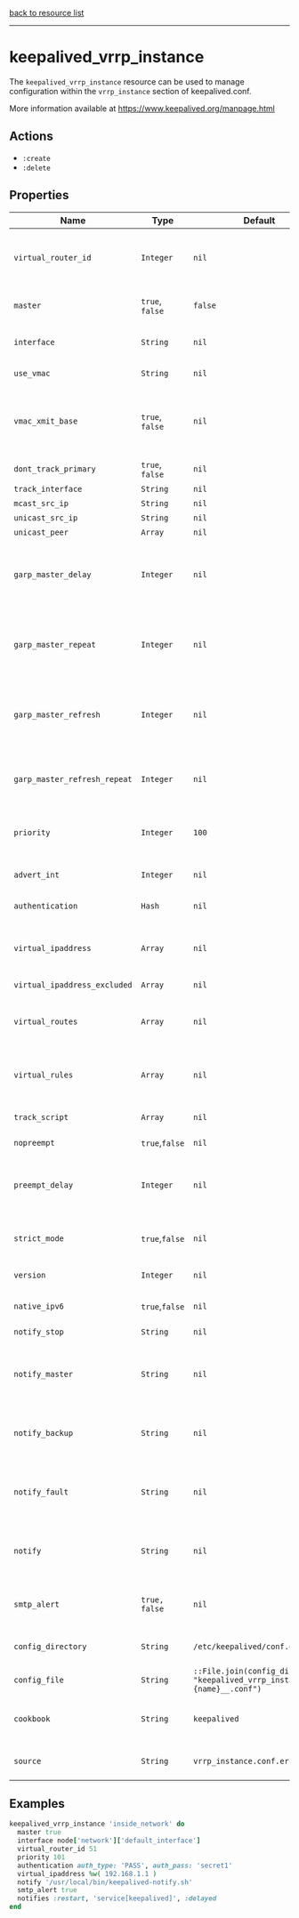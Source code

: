 [back to resource list](https://github.com/sous-chefs/keepalived#resources)

---

# keepalived_vrrp_instance

The `keepalived_vrrp_instance` resource can be used to manage configuration within the `vrrp_instance` section of keepalived.conf.

More information available at <https://www.keepalived.org/manpage.html>

## Actions

- `:create`
- `:delete`

## Properties

| Name        | Type        |  Default | Description | Allowed Values |
------------- | ----------- | -------- | ----------- | -------------- |
| `virtual_router_id` | `Integer` | `nil` | (required) used to differentiate multiple instances of vrrpd | `0` to `255` |
| `master` | `true`, `false` | `false` | Initial state, MASTER or BACKUP | |
| `interface` | `String` | `nil` | interface for inside_network, bound by vrrp | |
| `use_vmac` | `String` | `nil` | Use VRRP Virtual MAC | |
| `vmac_xmit_base` | `true`, `false` | `nil` | Send/Recv VRRP messages from base interface instead of vmac interface | |
| `dont_track_primary` | `true`, `false` | `nil` | Ignore VRRP interface faults | |
| `track_interface` | `String` | `nil` | See ManPage | |
| `mcast_src_ip` | `String` | `nil` | See ManPage | |
| `unicast_src_ip` | `String` | `nil` | See ManPage | |
| `unicast_peer` | `Array` | `nil` | See ManPage | |
| `garp_master_delay` | `Integer` | `nil` | delay for second set of gratuitous ARPs after transition to MASTER. | |
| `garp_master_repeat` | `Integer` | `nil` | number of gratuitous ARP messages to send at a time after transition to MASTER | |
| `garp_master_refresh` | `Integer` | `nil` | minimum time interval for refreshing gratuitous ARPs while MASTER | |
| `garp_master_refresh_repeat` | `Integer` | `nil` | number of gratuitous ARP messages to send at a time while MASTER | |
| `priority` | `Integer` | `100` | for electing MASTER, highest priority wins | `0` up to `255` |
| `advert_int` | `Integer` | `nil` | VRRP Advert interval in seconds | |
| `authentication` | `Hash` | `nil` | (required) See Manpage | `:auth_type`,`:auth_pass` Note: Symbols |
| `virtual_ipaddress` | `Array` | `nil` | addresses add or del on change to MASTER, to BACKUP | |
| `virtual_ipaddress_excluded` | `Array` | `nil` | See ManPage | |
| `virtual_routes` | `Array` | `nil` | routes add or del when changing to MASTER, to BACKUP | |
| `virtual_rules` | `Array` | `nil` | rules add or del when changing to MASTER, to BACKUP | |
| `track_script` | `Array` | `nil` | add a tracking script to the sync group | |
| `nopreempt` | `true`,`false` | `nil` | See ManPage | |
| `preempt_delay` | `Integer` | `nil` | Seconds after startup or seeing a lower priority master until preemption | `0` to `1000`|
| `strict_mode` | `true`,`false` | `nil` | Enforce strict VRRP protocol compliance | |
| `version` | `Integer` | `nil` | VRRP version to run on interface | `2`,`3` |
| `native_ipv6` | `true`,`false` | `nil` | force instance to use IPv6 | |
| `notify_stop` | `String` | `nil` | executed when stopping vrrp | |
| `notify_master` | `String` | `nil` | Script to run for notifications when transitioning to state of master | |
| `notify_backup` | `String` | `nil` | Script to run for notifications when transitioning to state of backup | |
| `notify_fault` | `String` | `nil` | Script to run for notifications when transitioning to state of fault | |
| `notify` | `String` | `nil` | Script to run for notifications when any transition of state happens | |
| `smtp_alert` | `true, false` | `nil` | Send email notification during state transition  | |
| `config_directory` | `String` | `/etc/keepalived/conf.d` | directory for the config file to reside in | |
| `config_file` | `String` | `::File.join(config_directory, "keepalived_vrrp_instance__#{name}__.conf")` | full path to the config file | |
| `cookbook` | `String` | `keepalived` | Which cookbook to look in for the template | |
| `source` | `String` | `vrrp_instance.conf.erb` | Name of the template to render | |

## Examples

```ruby
keepalived_vrrp_instance 'inside_network' do
  master true
  interface node['network']['default_interface']
  virtual_router_id 51
  priority 101
  authentication auth_type: 'PASS', auth_pass: 'secret1'
  virtual_ipaddress %w( 192.168.1.1 )
  notify '/usr/local/bin/keepalived-notify.sh'
  smtp_alert true
  notifies :restart, 'service[keepalived]', :delayed
end
```
